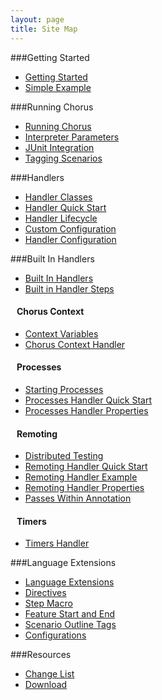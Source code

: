 ```yaml
---
layout: page
title: Site Map
---
```


###Getting Started

 * [Getting Started](/pages/GettingStarted/GettingStarted)
 * [Simple Example](/pages/GettingStarted/SimpleExample)


###Running Chorus

 * [Running Chorus](/pages/RunningChorus/RunningChorus)
 * [Interpreter Parameters](/pages/RunningChorus/InterpreterParameters)
 * [JUnit Integration](/pages/RunningChorus/JUnitIntegration)
 * [Tagging Scenarios](/pages/RunningChorus/TaggingScenarios)


###Handlers

 * [Handler Classes](/pages/Handlers/HandlerClasses)
 * [Handler Quick Start](/pages/Handlers/HandlerQuickStart)
 * [Handler Lifecycle](/pages/Handlers/HandlerLifecycle)
 * [Custom Configuration](/pages/Handlers/CustomConfiguration)
 * [Handler Configuration](/pages/Handlers/HandlerConfiguration)


###Built In Handlers

 * [Built In Handlers](/pages/BuiltInHandlers/BuiltInHandlers)
 * [Built in Handler Steps](/pages/BuiltInHandlers/BuiltInHandlerSteps)


#### &nbsp;&nbsp;&nbsp;Chorus Context

 * [Context Variables](/pages/BuiltInHandlers/ChorusContext/ChorusContext)
 * [Chorus Context Handler](/pages/BuiltInHandlers/ChorusContext/ChorusContextHandler)


#### &nbsp;&nbsp;&nbsp;Processes

 * [Starting Processes](/pages/BuiltInHandlers/Processes/StartingProcesses)
 * [Processes Handler Quick Start](/pages/BuiltInHandlers/Processes/ProcessesHandlerQuickStart)
 * [Processes Handler Properties](/pages/BuiltInHandlers/Processes/ProcessesHandlerProperties)


#### &nbsp;&nbsp;&nbsp;Remoting

 * [Distributed Testing](/pages/BuiltInHandlers/Remoting/DistributedTesting)
 * [Remoting Handler Quick Start](/pages/BuiltInHandlers/Remoting/RemotingHandlerQuickStart)
 * [Remoting Handler Example](/pages/BuiltInHandlers/Remoting/RemotingHandlerExample)
 * [Remoting Handler Properties](/pages/BuiltInHandlers/Remoting/RemotingHandlerProperties)
 * [Passes Within Annotation](/pages/BuiltInHandlers/Remoting/PassesWithinAnnotation)


#### &nbsp;&nbsp;&nbsp;Timers

 * [Timers Handler](/pages/BuiltInHandlers/Timers/TimersHandler)


###Language Extensions

 * [Language Extensions](/pages/LanguageExtensions/LanguageExtensions)
 * [Directives](/pages/LanguageExtensions/Directives)
 * [Step Macro](/pages/LanguageExtensions/StepMacro)
 * [Feature Start and End](/pages/LanguageExtensions/FeatureStartAndEnd)
 * [Scenario Outline Tags](/pages/LanguageExtensions/ScenarioOutlineTags)
 * [Configurations](/pages/LanguageExtensions/Configurations)


###Resources

 * [Change List](/pages/Resources/Changelist)
 * [Download](/pages/Resources/Download)


